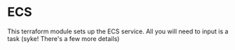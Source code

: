 # ECS

This terraform module sets up the ECS service. All you will need to input is a task (syke! There's a few more details)
